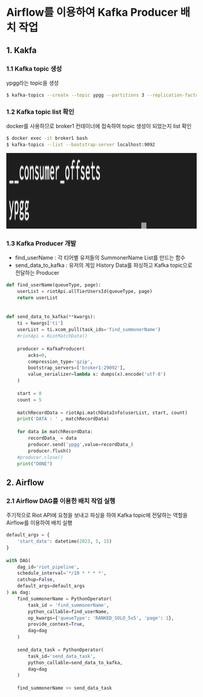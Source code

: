 # Airflow를 이용하여 Kafka Producer 배치 작업
## 1. Kakfa
### 1.1 Kafka topic 생성
ypgg라는 topic을 생성
```bash
$ kafka-topics --create --topic ypgg --partitions 3 --replication-factor 3  --bootstrap-server broker1:29092
```
### 1.2 Kafka topic list 확인
docker를 사용하므로 broker1 컨테이너에 접속하여 topic 생성이 되었는지 list 확인
```bash
$ docker exec -it broker1 bash
$ kafka-topics --list --bootstrap-server localhost:9092
```
<p align="left">
<img src="../Images/topic_list.png" alt="이미지" width="600" height="200">
</p>

### 1.3 Kafka Producer 개발
- find_userName : 각 티어별 유저들의 SummonerName List를 만드는 함수
- send_data_to_kafka : 유저의 게임 History Data를 파싱하고 Kafka topic으로 전달하는 Producer
```python
def find_userName(queueType, page):
    userList = riotApi.allTierUsersId(queueType, page)
    return userList


def send_data_to_kafka(**kwargs):
    ti = kwargs['ti']
    userList = ti.xcom_pull(task_ids='find_summonerName')
    #riotApi = RiotMatchData()
    
    producer = KafkaProducer(
        acks=0, 
        compression_type='gzip', 
        bootstrap_servers=['broker1:29092'], 
        value_serializer=lambda x: dumps(x).encode('utf-8')
    )
    
    start = 0
    count = 5
    
    matchRecordData = riotApi.matchDataInfo(userList, start, count)
    print('DATA : ' , matchRecordData)
    
    for data in matchRecordData:  
        recordData_ = data
        producer.send('ypgg',value=recordData_)
        producer.flush()
    #producer.close()
    print("DONE")
```
## 2. Airflow
### 2.1 Airflow DAG를 이용한 배치 작업 실행
주기적으로 Riot API에 요청을 보내고 파싱을 하여 Kafka topic에 전달하는 역할을 Airflow를 이용하여 배치 실횅
```python
default_args = {
    'start_date': datetime(2023, 5, 15)
}
    
with DAG(
    dag_id='riot_pipeline',
    schedule_interval='*/10 * * * *',
    catchup=False,
    default_args=default_args
) as dag:    
    find_summonerName = PythonOperator(
        task_id = 'find_summonerName',
        python_callable=find_userName,
        op_kwargs={'queueType': 'RANKED_SOLO_5x5', 'page': 1},
        provide_context=True,
        dag=dag
    )
    
    send_data_task = PythonOperator(
        task_id='send_data_task',
        python_callable=send_data_to_kafka,
        dag=dag
    )
    
    find_summonerName >> send_data_task
```
